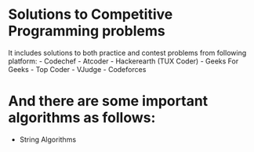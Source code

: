 # Solutions to Competitive Programming problems
  It includes solutions to both practice and contest problems from following platform:
    - Codechef
    - Atcoder
    - Hackerearth (TUX Coder)
    - Geeks For Geeks
    - Top Coder
    - VJudge
    - Codeforces
# And there are some important algorithms as follows:
 - String Algorithms
